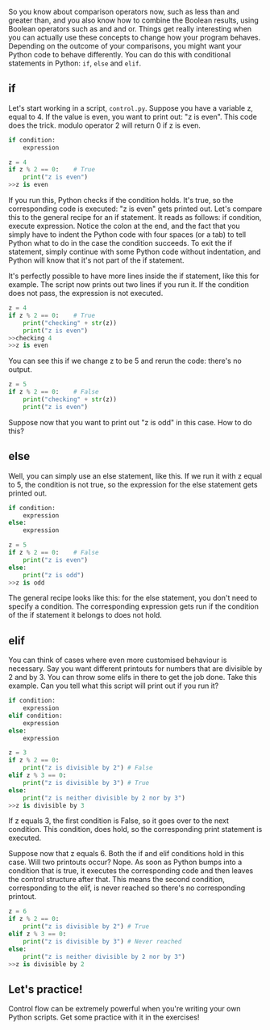 So you know about comparison operators now, such as less than and greater than, and you also know how to combine the Boolean results, using Boolean operators such as and and or. Things get really interesting when you can actually use these concepts to change how your program behaves. Depending on the outcome of your comparisons, you might want your Python code to behave differently. You can do this with conditional statements in Python: `if`, `else` and `elif`.
## if
Let's start working in a script, `control.py`. Suppose you have a variable z, equal to 4. If the value is even, you want to print out: "z is even". This code does the trick. modulo operator 2 will return 0 if z is even. 
```Python
if condition:
	expression

z = 4
if z % 2 == 0:    # True
	print("z is even")
>>z is even
```
If you run this, Python checks if the condition holds. It's true, so the corresponding code is executed: "z is even" gets printed out. Let's compare this to the general recipe for an if statement. It reads as follows: if condition, execute expression. Notice the colon at the end, and the fact that you simply have to indent the Python code with four spaces (or a tab) to tell Python what to do in the case the condition succeeds. To exit the if statement, simply continue with some Python code without indentation, and Python will know that it's not part of the if statement. 

It's perfectly possible to have more lines inside the if statement, like this for example. The script now prints out two lines if you run it. If the condition does not pass, the expression is not executed.
```Python
z = 4
if z % 2 == 0:    # True
	print("checking" + str(z))
	print("z is even")
>>checking 4
>>z is even
```
You can see this if we change z to be 5 and rerun the code: there's no output.
```Python
z = 5
if z % 2 == 0:    # False
	print("checking" + str(z))
	print("z is even")
```
Suppose now that you want to print out "z is odd" in this case. How to do this?
## else
Well, you can simply use an else statement, like this. If we run it with z equal to 5, the condition is not true, so the expression for the else statement gets printed out. 
```Python
if condition:
	expression
else:
	expression

z = 5
if z % 2 == 0:    # False
	print("z is even")
else:
	print("z is odd")
>>z is odd
```
The general recipe looks like this: for the else statement, you don't need to specify a condition. The corresponding expression gets run if the condition of the if statement it belongs to does not hold.
## elif
You can think of cases where even more customised behaviour is necessary. Say you want different printouts for numbers that are divisible by 2 and by 3. You can throw some elifs in there to get the job done. Take this example. Can you tell what this script will print out if you run it? 
```Python
if condition:
	expression
elif condition:
	expression
else:
	expression

z = 3
if z % 2 == 0:
	print("z is divisible by 2") # False
elif z % 3 == 0:
	print("z is divisible by 3") # True
else:
	print("z is neither divisible by 2 nor by 3")
>>z is divisible by 3
```
If z equals 3, the first condition is False, so it goes over to the next condition. This condition, does hold, so the corresponding print statement is executed.

Suppose now that z equals 6. Both the if and elif conditions hold in this case. Will two printouts occur? Nope. As soon as Python bumps into a condition that is true, it executes the corresponding code and then leaves the control structure after that. This means the second condition, corresponding to the elif, is never reached so there's no corresponding printout.
```Python
z = 6
if z % 2 == 0:
	print("z is divisible by 2") # True
elif z % 3 == 0:
	print("z is divisible by 3") # Never reached
else:
	print("z is neither divisible by 2 nor by 3")
>>z is divisible by 2
```
## Let's practice!
Control flow can be extremely powerful when you're writing your own Python scripts. Get some practice with it in the exercises!